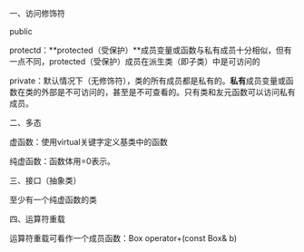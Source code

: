 一、访问修饰符

public

protectd：**protected（受保护）**成员变量或函数与私有成员十分相似，但有一点不同，protected（受保护）成员在派生类（即子类）中是可访问的

private：默认情况下（无修饰符），类的所有成员都是私有的。**私有**成员变量或函数在类的外部是不可访问的，甚至是不可查看的。只有类和友元函数可以访问私有成员。

二、多态

虚函数：使用virtual关键字定义基类中的函数

纯虚函数：函数体用=0表示。

三、接口（抽象类）

至少有一个纯虚函数的类

四、运算符重载

运算符重载可看作一个成员函数：Box operator+(const Box& b)